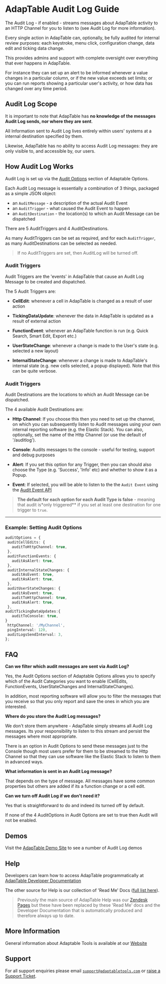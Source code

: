 # AdapTable Audit Log Guide

The Audit Log - if enabled - streams messages about AdapTable activity to an HTTP Channel for you to listen to (see Audit Log for more information).

Every single action in AdapTable can, optionally, be fully audited for internal review purposes: each keystroke, menu click, configuration change, data edit and ticking data change.

This provides admins and support with complete oversight over everything that ever happens in AdapTable.

For instance they can set up an alert to be informed whenever a value changes in a particular column, or if the new value exceeds set limits; or you can run reports showing a particular user's activity, or how data has changed over any time period.

## Audit Log Scope

It is important to note that AdapTable has **no knowledge of the messages Audit Log sends, nor where they are sent**.  

All Information sent to Audit Log lives entirely within users' systems at a internal destination specified by them.

Likewise, AdapTable has no ability to access Audit Log messages: they are only visible to, and accessible by, our users.​​

## How Audit Log Works

Audit Log is set up via the [Audit Options](https://api.adaptabletools.com/interfaces/_src_adaptableoptions_auditoptions_.auditoptions.html) section of Adaptable Options.

Each Audit Log message is essentially a combination of 3 things, packaged as a simple JSON object:

- an `AuditMessage` - a description of the actual Audit Event
- an `AuditTrigger` - what caused the Audit Event to happen
- an `AuditDestination` - the location(s) to which an Audit Message can be dispatched

There are 5 AuditTriggers and 4 AuditDestinations.

As many AuditTriggers can be set as required, and for each `AuditTrigger`, as many AuditDestinations can be selected as needed.

> If no AuditTriggers are set, then AuditLog will be turned off.


### Audit Triggers

Audit Triggers are the 'events' in AdapTable that cause an Audit Log Message to be created and dispatched.

The 5 Audit Triggers are:

- **CellEdit**: whenever a cell in AdapTable is changed as a result of user action

- **TickingDataUpdate**: whenever the data in AdapTable is updated as a result of external action

- **FunctionEvent**: whenever an AdapTable function is run (e.g. Quick Search, Smart Edit, Export etc.)

- **UserStateChange**: whenever a change is made to the User's state (e.g. selected a new layout)

- **InternalStateChange**: whenever a change is made to AdapTable's internal state (e.g. new cells selected, a popup displayed). Note that this can be quite verbose.

### Audit Triggers

Audit Destinations are the locations to which an Audit Message can be dispatched.

The 4 available Audit Destinations are:

- **Http Channel**: If you choose this then you need to set up the channel, on which you can subsequently listen to Audit messages using your own internal reporting software (e.g. the Elastic Stack).  You can also, optionally, set the name of the Http Channel (or use the default of '/auditlog').

- **Console**: Audits messages to the console - useful for testing, support and debug purposes

- **Alert**: If you set this option for any Trigger, then you can should also choose the Type (e.g. 'Success', 'Info' etc) and whether to show it as a Popup.

- **Event**: If selected, you will be able to listen to the the `Audit Event` using the [Audit Event API](https://api.adaptabletools.com/interfaces/_src_api_auditeventapi_.auditeventapi.html)

> **The default for each option for each Audit Type is false** - meaning that audit is*only triggered** if you set at least one destination for one trigger to `true`.

--------------

### Example: Setting Audit Options

```ts
auditOptions = {
 auditCellEdits: {
   auditToHttpChannel: true,
 },
 auditFunctionEvents: {
   auditAsAlert: true,
 },
 auditInternalStateChanges: {
   auditAsEvent: true,
   auditAsAlert: true,
 },
 auditUserStateChanges: {
   auditAsEvent: true,
   auditToHttpChannel: true,
   auditAsAlert: true,
 },
auditTickingDataUpdates:{
   auditToConsole: true,
}
 httpChannel: '/MyChannel',
 pingInterval: 120,
 auditLogsSendInterval: 3,
};

```


## FAQ

**Can we filter which audit messages are sent via Audit Log?**

Yes, the Audit Options section of Adaptable Options allows you to specify which of the Audit Categories you want to enable (CellEdits, FunctionEvents, UserStateChanges and InternalStateChanges).

In addition, most reporting software will allow you to filter the messages that you receive so that you only report and save the ones in which you are interested.

**Where do you store the Audit Log messages?**

We don't store them anywhere - AdapTable simply streams all Audit Log messages. Its your responsibility to listen to this stream and persist the messages where most appropriate.

There is an option in Audit Options to send these messages just to the Console though most users prefer for them to be streamed to the Http Channel so that they can use software like the Elastic Stack to listen to them in advanced ways.

**What information is sent in an Audit Log message?**

That depends on the type of message. All messages have some common properties but others are added if its a function change or a cell edit.

**Can we turn off Audit Log if we don't need it?**

Yes that is straightforward to do and indeed its turned off by default. 

If none of the 4 AuditOptions in Audit Options are set to true then Audit will not be enabled.


## Demos

Visit the [AdapTable Demo Site](https://demo.adaptabletools.com/auditlog) to see a number of Audit Log demos

## Help

Developers can learn how to access AdapTable programmatically at [AdapTable Developer Documentation](https://api.adaptabletools.com) 

The other source for Help is our collection of 'Read Me' Docs ([full list here](https://github.com/AdaptableTools/adaptable/blob/master/packages/adaptable/readme/readme-list.md)).

> Previously the main source of AdapTable Help was our [Zendesk Pages](https://adaptabletools.zendesk.com/hc/en-us/articles/360007083017-Help-) but these have been replaced by these 'Read Me' docs and the Developer Documentation that is automatically produced and therefore always up to date.

## More Information

General information about Adaptable Tools is available at our [Website](http://www.adaptabletools.com) 

## Support

For all support enquiries please email [`support@adaptabletools.com`](mailto:support@adaptabletools.com) or [raise a Support Ticket](https://adaptabletools.zendesk.com/hc/en-us/requests/new).
